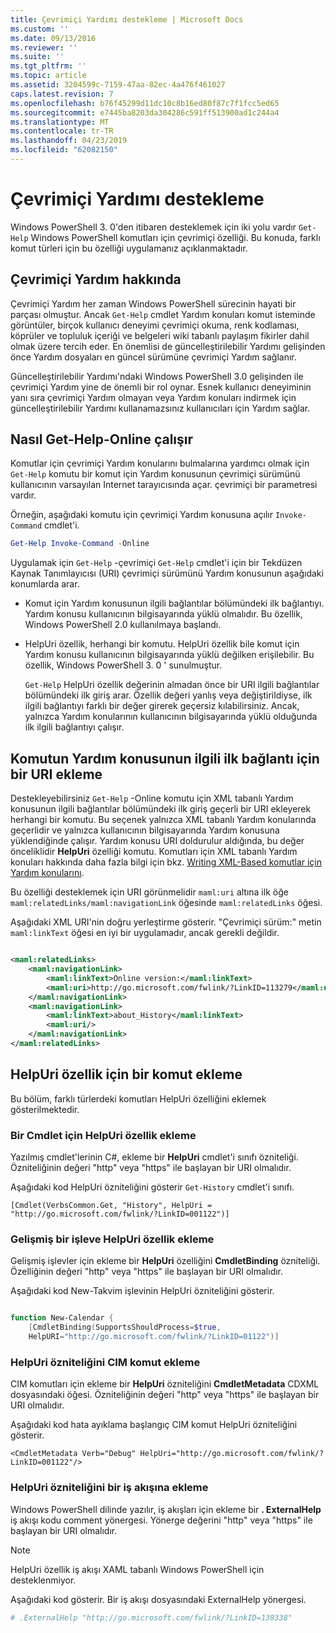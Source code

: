```yaml
---
title: Çevrimiçi Yardımı destekleme | Microsoft Docs
ms.custom: ''
ms.date: 09/13/2016
ms.reviewer: ''
ms.suite: ''
ms.tgt_pltfrm: ''
ms.topic: article
ms.assetid: 3204599c-7159-47aa-82ec-4a476f461027
caps.latest.revision: 7
ms.openlocfilehash: b76f45299d11dc10c8b16ed80f87c7f1fcc5ed65
ms.sourcegitcommit: e7445ba8203da304286c591ff513900ad1c244a4
ms.translationtype: MT
ms.contentlocale: tr-TR
ms.lasthandoff: 04/23/2019
ms.locfileid: "62082150"
---
```

# <a name="supporting-online-help"></a>Çevrimiçi Yardımı destekleme

Windows PowerShell 3. 0'den itibaren desteklemek için iki yolu vardır `Get-Help` Windows PowerShell komutları için çevrimiçi özelliği. Bu konuda, farklı komut türleri için bu özelliği uygulamanız açıklanmaktadır.

## <a name="about-online-help"></a>Çevrimiçi Yardım hakkında

Çevrimiçi Yardım her zaman Windows PowerShell sürecinin hayati bir parçası olmuştur. Ancak `Get-Help` cmdlet Yardım konuları komut isteminde görüntüler, birçok kullanıcı deneyimi çevrimiçi okuma, renk kodlaması, köprüler ve topluluk içeriği ve belgeleri wiki tabanlı paylaşım fikirler dahil olmak üzere tercih eder. En önemlisi de güncelleştirilebilir Yardımı gelişinden önce Yardım dosyaları en güncel sürümüne çevrimiçi Yardım sağlanır.

Güncelleştirilebilir Yardımı'ndaki Windows PowerShell 3.0 gelişinden ile çevrimiçi Yardım yine de önemli bir rol oynar. Esnek kullanıcı deneyiminin yanı sıra çevrimiçi Yardım olmayan veya Yardım konuları indirmek için güncelleştirilebilir Yardımı kullanamazsınız kullanıcıları için Yardım sağlar.

## <a name="how-get-help--online-works"></a>Nasıl Get-Help-Online çalışır

Komutlar için çevrimiçi Yardım konularını bulmalarına yardımcı olmak için `Get-Help` komutu bir komut için Yardım konusunun çevrimiçi sürümünü kullanıcının varsayılan Internet tarayıcısında açar. çevrimiçi bir parametresi vardır.

Örneğin, aşağıdaki komutu için çevrimiçi Yardım konusuna açılır `Invoke-Command` cmdlet'i.

```powershell
Get-Help Invoke-Command -Online
```

Uygulamak için `Get-Help` -çevrimiçi `Get-Help` cmdlet'i için bir Tekdüzen Kaynak Tanımlayıcısı (URI) çevrimiçi sürümünü Yardım konusunun aşağıdaki konumlarda arar.

- Komut için Yardım konusunun ilgili bağlantılar bölümündeki ilk bağlantıyı. Yardım konusu kullanıcının bilgisayarında yüklü olmalıdır. Bu özellik, Windows PowerShell 2.0 kullanılmaya başlandı.

- HelpUri özellik, herhangi bir komutu. HelpUri özellik bile komut için Yardım konusu kullanıcının bilgisayarında yüklü değilken erişilebilir. Bu özellik, Windows PowerShell 3. 0 ' sunulmuştur.

  `Get-Help` HelpUri özellik değerinin almadan önce bir URI ilgili bağlantılar bölümündeki ilk giriş arar. Özellik değeri yanlış veya değiştirildiyse, ilk ilgili bağlantıyı farklı bir değer girerek geçersiz kılabilirsiniz. Ancak, yalnızca Yardım konularının kullanıcının bilgisayarında yüklü olduğunda ilk ilgili bağlantıyı çalışır.

## <a name="adding-a-uri-to-the-first-related-link-of-a-command-help-topic"></a>Komutun Yardım konusunun ilgili ilk bağlantı için bir URI ekleme

Destekleyebilirsiniz `Get-Help` -Online komutu için XML tabanlı Yardım konusunun ilgili bağlantılar bölümündeki ilk giriş geçerli bir URI ekleyerek herhangi bir komutu. Bu seçenek yalnızca XML tabanlı Yardım konularında geçerlidir ve yalnızca kullanıcının bilgisayarında Yardım konusuna yüklendiğinde çalışır. Yardım konusu URI doldurulur aldığında, bu değer önceliklidir **HelpUri** özelliği komutu. Komutları için XML tabanlı Yardım konuları hakkında daha fazla bilgi için bkz. [Writing XML-Based komutlar için Yardım konularını](../help/writing-xml-based-help-topics-for-commands.md).

Bu özelliği desteklemek için URI görünmelidir `maml:uri` altına ilk öğe `maml:relatedLinks/maml:navigationLink` öğesinde `maml:relatedLinks` öğesi.

Aşağıdaki XML URI'nin doğru yerleştirme gösterir. "Çevrimiçi sürüm:" metin `maml:linkText` öğesi en iyi bir uygulamadır, ancak gerekli değildir.

```xml

<maml:relatedLinks>
    <maml:navigationLink>
        <maml:linkText>Online version:</maml:linkText>
        <maml:uri>http://go.microsoft.com/fwlink/?LinkID=113279</maml:uri>
    </maml:navigationLink>
    <maml:navigationLink>
        <maml:linkText>about_History</maml:linkText>
        <maml:uri/>
    </maml:navigationLink>
</maml:relatedLinks>
```

## <a name="adding-the-helpuri-property-to-a-command"></a>HelpUri özellik için bir komut ekleme

Bu bölüm, farklı türlerdeki komutları HelpUri özelliğini eklemek gösterilmektedir.

### <a name="adding-a-helpuri-property-to-a-cmdlet"></a>Bir Cmdlet için HelpUri özellik ekleme

Yazılmış cmdlet'lerinin C#, ekleme bir **HelpUri** cmdlet'i sınıfı özniteliği. Özniteliğinin değeri "http" veya "https" ile başlayan bir URI olmalıdır.

Aşağıdaki kod HelpUri özniteliğini gösterir `Get-History` cmdlet'i sınıfı.

```
[Cmdlet(VerbsCommon.Get, "History", HelpUri = "http://go.microsoft.com/fwlink/?LinkID=001122")]
```

### <a name="adding-a-helpuri-property-to-an-advanced-function"></a>Gelişmiş bir işleve HelpUri özellik ekleme

Gelişmiş işlevler için ekleme bir **HelpUri** özelliğini **CmdletBinding** özniteliği. Özelliğinin değeri "http" veya "https" ile başlayan bir URI olmalıdır.

Aşağıdaki kod New-Takvim işlevinin HelpUri özniteliğini gösterir.

```powershell

function New-Calendar {
    [CmdletBinding(SupportsShouldProcess=$true,
    HelpURI="http://go.microsoft.com/fwlink/?LinkID=01122")]
```

### <a name="adding-a-helpuri-attribute-to-a-cim-command"></a>HelpUri özniteliğini CIM komut ekleme

CIM komutları için ekleme bir **HelpUri** özniteliğini **CmdletMetadata** CDXML dosyasındaki öğesi. Özniteliğinin değeri "http" veya "https" ile başlayan bir URI olmalıdır.

Aşağıdaki kod hata ayıklama başlangıç CIM komut HelpUri özniteliğini gösterir.

```
<CmdletMetadata Verb="Debug" HelpUri="http://go.microsoft.com/fwlink/?LinkID=001122"/>
```

### <a name="adding-a-helpuri-attribute-to-a-workflow"></a>HelpUri özniteliğini bir iş akışına ekleme

Windows PowerShell dilinde yazılır, iş akışları için ekleme bir **. ExternalHelp** iş akışı kodu comment yönergesi. Yönerge değerini "http" veya "https" ile başlayan bir URI olmalıdır.

> [!NOTE]
> HelpUri özellik iş akışı XAML tabanlı Windows PowerShell için desteklenmiyor.

Aşağıdaki kod gösterir. Bir iş akışı dosyasındaki ExternalHelp yönergesi.

```powershell
# .ExternalHelp "http://go.microsoft.com/fwlink/?LinkID=138338"
```